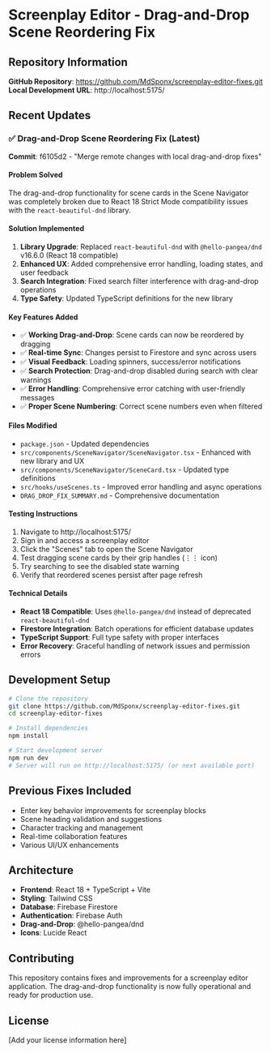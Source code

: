 # Screenplay Editor - Drag-and-Drop Scene Reordering Fix

## Repository Information
**GitHub Repository**: https://github.com/MdSponx/screenplay-editor-fixes.git
**Local Development URL**: http://localhost:5175/

## Recent Updates

### ✅ Drag-and-Drop Scene Reordering Fix (Latest)
**Commit**: f6105d2 - "Merge remote changes with local drag-and-drop fixes"

#### Problem Solved
The drag-and-drop functionality for scene cards in the Scene Navigator was completely broken due to React 18 Strict Mode compatibility issues with the `react-beautiful-dnd` library.

#### Solution Implemented
1. **Library Upgrade**: Replaced `react-beautiful-dnd` with `@hello-pangea/dnd` v16.6.0 (React 18 compatible)
2. **Enhanced UX**: Added comprehensive error handling, loading states, and user feedback
3. **Search Integration**: Fixed search filter interference with drag-and-drop operations
4. **Type Safety**: Updated TypeScript definitions for the new library

#### Key Features Added
- ✅ **Working Drag-and-Drop**: Scene cards can now be reordered by dragging
- ✅ **Real-time Sync**: Changes persist to Firestore and sync across users
- ✅ **Visual Feedback**: Loading spinners, success/error notifications
- ✅ **Search Protection**: Drag-and-drop disabled during search with clear warnings
- ✅ **Error Handling**: Comprehensive error catching with user-friendly messages
- ✅ **Proper Scene Numbering**: Correct scene numbers even when filtered

#### Files Modified
- `package.json` - Updated dependencies
- `src/components/SceneNavigator/SceneNavigator.tsx` - Enhanced with new library and UX
- `src/components/SceneNavigator/SceneCard.tsx` - Updated type definitions
- `src/hooks/useScenes.ts` - Improved error handling and async operations
- `DRAG_DROP_FIX_SUMMARY.md` - Comprehensive documentation

#### Testing Instructions
1. Navigate to http://localhost:5175/
2. Sign in and access a screenplay editor
3. Click the "Scenes" tab to open the Scene Navigator
4. Test dragging scene cards by their grip handles (⋮⋮ icon)
5. Try searching to see the disabled state warning
6. Verify that reordered scenes persist after page refresh

#### Technical Details
- **React 18 Compatible**: Uses `@hello-pangea/dnd` instead of deprecated `react-beautiful-dnd`
- **Firestore Integration**: Batch operations for efficient database updates
- **TypeScript Support**: Full type safety with proper interfaces
- **Error Recovery**: Graceful handling of network issues and permission errors

## Development Setup

```bash
# Clone the repository
git clone https://github.com/MdSponx/screenplay-editor-fixes.git
cd screenplay-editor-fixes

# Install dependencies
npm install

# Start development server
npm run dev
# Server will run on http://localhost:5175/ (or next available port)
```

## Previous Fixes Included
- Enter key behavior improvements for screenplay blocks
- Scene heading validation and suggestions
- Character tracking and management
- Real-time collaboration features
- Various UI/UX enhancements

## Architecture
- **Frontend**: React 18 + TypeScript + Vite
- **Styling**: Tailwind CSS
- **Database**: Firebase Firestore
- **Authentication**: Firebase Auth
- **Drag-and-Drop**: @hello-pangea/dnd
- **Icons**: Lucide React

## Contributing
This repository contains fixes and improvements for a screenplay editor application. The drag-and-drop functionality is now fully operational and ready for production use.

## License
[Add your license information here]
